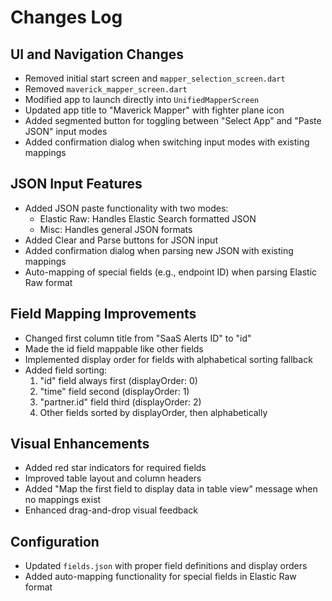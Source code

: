 # Changes Log

## UI and Navigation Changes
- Removed initial start screen and `mapper_selection_screen.dart`
- Removed `maverick_mapper_screen.dart`
- Modified app to launch directly into `UnifiedMapperScreen`
- Updated app title to "Maverick Mapper" with fighter plane icon
- Added segmented button for toggling between "Select App" and "Paste JSON" input modes
- Added confirmation dialog when switching input modes with existing mappings

## JSON Input Features
- Added JSON paste functionality with two modes:
  - Elastic Raw: Handles Elastic Search formatted JSON
  - Misc: Handles general JSON formats
- Added Clear and Parse buttons for JSON input
- Added confirmation dialog when parsing new JSON with existing mappings
- Auto-mapping of special fields (e.g., endpoint ID) when parsing Elastic Raw format

## Field Mapping Improvements
- Changed first column title from "SaaS Alerts ID" to "id"
- Made the id field mappable like other fields
- Implemented display order for fields with alphabetical sorting fallback
- Added field sorting:
  1. "id" field always first (displayOrder: 0)
  2. "time" field second (displayOrder: 1)
  3. "partner.id" field third (displayOrder: 2)
  4. Other fields sorted by displayOrder, then alphabetically

## Visual Enhancements
- Added red star indicators for required fields
- Improved table layout and column headers
- Added "Map the first field to display data in table view" message when no mappings exist
- Enhanced drag-and-drop visual feedback

## Configuration
- Updated `fields.json` with proper field definitions and display orders
- Added auto-mapping functionality for special fields in Elastic Raw format 